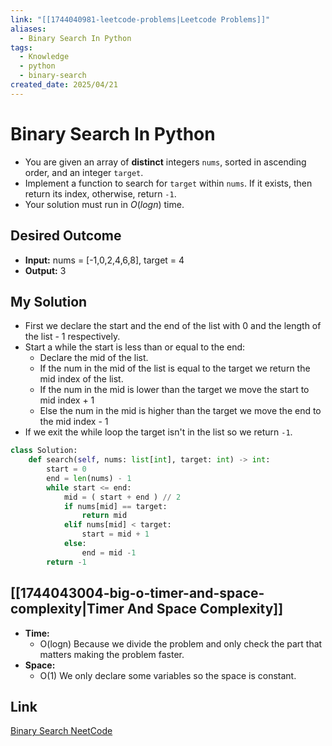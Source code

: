 ```yaml
---
link: "[[1744040981-leetcode-problems|Leetcode Problems]]"
aliases:
  - Binary Search In Python
tags:
  - Knowledge
  - python
  - binary-search
created_date: 2025/04/21
---
```

# Binary Search In Python
- You are given an array of **distinct** integers `nums`, sorted in ascending order, and an integer `target`.
- Implement a function to search for `target` within `nums`. If it exists, then return its index, otherwise, return `-1`.
- Your solution must run in $O(logn)$ time.
## Desired Outcome
- **Input:** nums = [-1,0,2,4,6,8], target = 4
- **Output:** 3
## My Solution
- First we declare the start and the end of the list with 0 and the length of the list - 1 respectively.
- Start a while the start is less than or equal to the end:
	- Declare the mid of the list.
	- If the num in the mid of the list is equal to the target we return the mid index of the list.
	- If the num in the mid is lower than the target we move the start to mid index + 1
	- Else the num in the mid is higher than the target we move the end to the mid index - 1
- If we exit the while loop the target isn't in the list so we return `-1`.
```python
class Solution:
    def search(self, nums: list[int], target: int) -> int:
        start = 0
        end = len(nums) - 1
        while start <= end:
            mid = ( start + end ) // 2
            if nums[mid] == target:
                return mid
            elif nums[mid] < target:
                start = mid + 1
            else:
                end = mid -1
        return -1
```
## [[1744043004-big-o-timer-and-space-complexity|Timer And Space Complexity]]
- **Time:**
	- O(logn) Because we divide the problem and only check the part that matters making the problem faster.
- **Space:**
	- O(1) We only declare some variables so the space is constant.
## Link
[Binary Search NeetCode](https://neetcode.io/problems/binary-search)